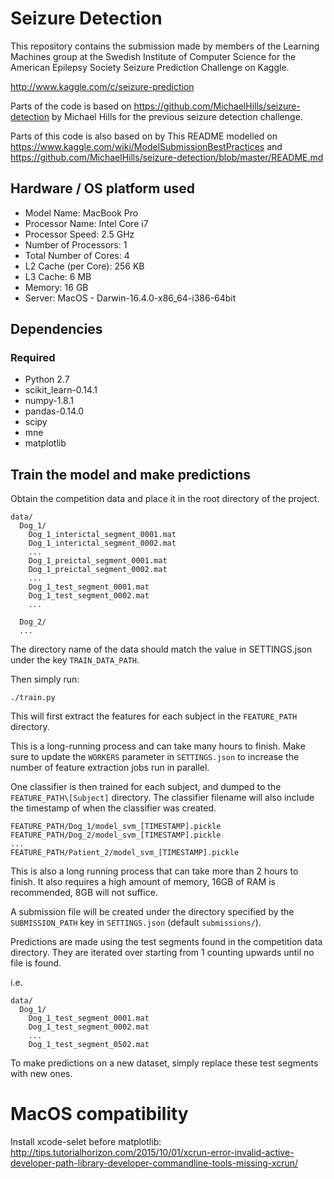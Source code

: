 # Seizure Detection

This repository contains the submission made by members of the Learning Machines group at the Swedish Institute of
Computer Science for the American Epilepsy Society Seizure Prediction Challenge on Kaggle.

http://www.kaggle.com/c/seizure-prediction

Parts of the code is based on https://github.com/MichaelHills/seizure-detection by Michael Hills for the previous
seizure detection challenge.

Parts of this code is also based on by
This README modelled on https://www.kaggle.com/wiki/ModelSubmissionBestPractices and
https://github.com/MichaelHills/seizure-detection/blob/master/README.md

## Hardware / OS platform used

 * Model Name: MacBook Pro
 * Processor Name: Intel Core i7
 * Processor Speed:	2.5 GHz
 * Number of Processors:	1
 * Total Number of Cores:	4
 * L2 Cache (per Core):	256 KB
 * L3 Cache: 6 MB
 * Memory: 16 GB
 * Server: MacOS - Darwin-16.4.0-x86_64-i386-64bit

## Dependencies

### Required

 * Python 2.7
 * scikit_learn-0.14.1
 * numpy-1.8.1
 * pandas-0.14.0
 * scipy
 * mne
 * matplotlib

## Train the model and make predictions

Obtain the competition data and place it in the root directory of the project.
```
data/
  Dog_1/
    Dog_1_interictal_segment_0001.mat
    Dog_1_interictal_segment_0002.mat
    ...
    Dog_1_preictal_segment_0001.mat
    Dog_1_preictal_segment_0002.mat
    ...
    Dog_1_test_segment_0001.mat
    Dog_1_test_segment_0002.mat
    ...

  Dog_2/
  ...
```

The directory name of the data should match the value in SETTINGS.json under the key `TRAIN_DATA_PATH`.

Then simply run:
```
./train.py
```

This will first extract the features for each subject in the `FEATURE_PATH` directory.

This is a long-running process and can take many hours to finish. Make sure to update the `WORKERS`
parameter in `SETTINGS.json` to increase the number of feature extraction jobs run in parallel.

One classifier is then trained for each subject, and dumped to the `FEATURE_PATH\[Subject]` directory. The classifier filename
will also include the timestamp of when the classifier was created.

```
FEATURE_PATH/Dog_1/model_svm_[TIMESTAMP].pickle
FEATURE_PATH/Dog_2/model_svm_[TIMESTAMP].pickle
...
FEATURE_PATH/Patient_2/model_svm_[TIMESTAMP].pickle
```

This is also a long running process that can take more than 2 hours to finish. It also requires a high amount of
memory, 16GB of RAM is recommended, 8GB will not suffice.

A submission file will be created under the directory specified by the `SUBMISSION_PATH` key
in `SETTINGS.json` (default `submissions/`).

Predictions are made using the test segments found in the competition data directory. They
are iterated over starting from 1 counting upwards until no file is found.

i.e.
```
data/
  Dog_1/
    Dog_1_test_segment_0001.mat
    Dog_1_test_segment_0002.mat
    ...
    Dog_1_test_segment_0502.mat
```

To make predictions on a new dataset, simply replace these test segments with new ones.

# MacOS compatibility

Install xcode-selet before matplotlib: http://tips.tutorialhorizon.com/2015/10/01/xcrun-error-invalid-active-developer-path-library-developer-commandline-tools-missing-xcrun/